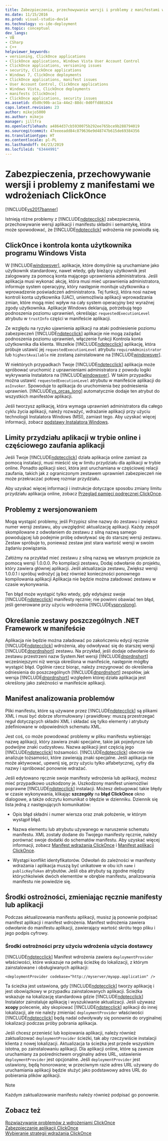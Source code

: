 ```yaml
---
title: Zabezpieczenia, przechowywanie wersji i problemy z manifestami we wdrożeniach ClickOnce | Dokumentacja firmy Microsoft
ms.date: 11/15/2016
ms.prod: visual-studio-dev14
ms.technology: vs-ide-deployment
ms.topic: conceptual
dev_langs:
- VB
- CSharp
- C++
helpviewer_keywords:
- versioning, ClickOnce applications
- ClickOnce applications, Windows Vista User Account Control
- ClickOnce applications, versioning issues
- security, ClickOnce applications
- Windows 7, ClickOnce deployments
- ClickOnce applications, manifest issues
- User Account Control, ClickOnce applications
- Windows Vista, ClickOnce deployments
- manifests [ClickOnce]
- ClickOnce applications, security issues
ms.assetid: d5d0c90b-ac1a-44e2-88dc-0d0ffd881624
caps.latest.revision: 23
author: mikejo5000
ms.author: mikejo
manager: jillfra
ms.openlocfilehash: a4864d37cb5930075b292ee765bce9b288794019
ms.sourcegitcommit: 47eeeeadd84c879636e9d48747b615de69384356
ms.translationtype: HT
ms.contentlocale: pl-PL
ms.lasthandoff: 04/23/2019
ms.locfileid: "63444991"
---
```

# <a name="security-versioning-and-manifest-issues-in-clickonce-deployments"></a>Zabezpieczenia, przechowywanie wersji i problemy z manifestami we wdrożeniach ClickOnce
[!INCLUDE[vs2017banner](../includes/vs2017banner.md)]

Istnieją różne problemy z [!INCLUDE[ndptecclick](../includes/ndptecclick-md.md)] zabezpieczenia, przechowywanie wersji aplikacji i manifestu składni i semantykę, która może spowodować, że [!INCLUDE[ndptecclick](../includes/ndptecclick-md.md)] wdrożenia nie powiodła się.  
  
## <a name="clickonce-and-windows-vista-user-account-control"></a>ClickOnce i kontrola konta użytkownika programu Windows Vista  
 W [!INCLUDE[windowsver](../includes/windowsver-md.md)], aplikacje, które domyślnie są uruchamiane jako użytkownik standardowy, nawet wtedy, gdy bieżący użytkownik jest zalogowany za pomocą konta mającego uprawnienia administratora. Jeśli aplikacja musi wykonać akcję, która musi mieć uprawnienia administratora, informuje system operacyjny, który następnie monituje użytkownika o wprowadzenie poświadczeń administratora. Tej funkcji, która nosi nazwę kontroli konta użytkownika (UAC), uniemożliwia aplikacji wprowadzania zmian, które mogą mieć wpływ na cały system operacyjny bez wyraźnej zgody użytkownika. Aplikacje Windows deklarują, potrzebują tego podnoszenia poziomu uprawnień, określając `requestedExecutionLevel` atrybutu w `trustInfo` części w manifeście aplikacji.  
  
 Ze względu na ryzyko ujawnienia aplikacji na ataki podniesienie poziomu zabezpieczeń [!INCLUDE[ndptecclick](../includes/ndptecclick-md.md)] aplikacje nie mogą zażądać podnoszenia poziomu uprawnień, włączenie funkcji Kontrola konta użytkownika dla klienta. Wszelkie [!INCLUDE[ndptecclick](../includes/ndptecclick-md.md)] aplikację, która próbuje ustawić jej `requestedExecutionLevel` atrybutu `requireAdministrator` lub `highestAvailable` nie zostaną zainstalowane na [!INCLUDE[windowsver](../includes/windowsver-md.md)].  
  
 W niektórych przypadkach Twoje [!INCLUDE[ndptecclick](../includes/ndptecclick-md.md)] aplikacja może spróbować uruchomić z uprawnieniami administratora z powodu logiki wykrywania Instalatora na [!INCLUDE[windowsver](../includes/windowsver-md.md)]. W takim przypadku można ustawić `requestedExecutionLevel` atrybutu w manifeście aplikacji do `asInvoker`. Spowoduje to aplikacja do uruchomienia bez podniesienia uprawnień. [!INCLUDE[vs_orcas_long](../includes/vs-orcas-long-md.md)] automatycznie dodaje ten atrybut do wszystkich manifestów aplikacji.  
  
 Jeśli tworzysz aplikację, która wymaga uprawnień administratora dla całego cyklu życia aplikacji, należy rozważyć, wdrażanie aplikacji przy użyciu technologii Instalatora Windows (MSI), zamiast tego. Aby uzyskać więcej informacji, zobacz [podstawy Instalatora Windows](../extensibility/internals/windows-installer-basics.md).  
  
## <a name="online-application-quotas-and-partial-trust-applications"></a>Limity przydziału aplikacji w trybie online i częściowego zaufania aplikacji  
 Jeśli Twoje [!INCLUDE[ndptecclick](../includes/ndptecclick-md.md)] działa aplikacja online zamiast za pomocą instalacji, musi mieścić się w limitu przydziału dla aplikacji w trybie online. Ponadto aplikacji sieci, która jest uruchamiana w częściowej relacji zaufania, takich jak z ograniczonym zestawem uprawnień zabezpieczeń nie może przekraczać połowę rozmiar przydziału.  
  
 Aby uzyskać więcej informacji i instrukcje dotyczące sposobu zmiany limitu przydziału aplikacja online, zobacz [Przegląd pamięci podręcznej ClickOnce](../deployment/clickonce-cache-overview.md).  
  
## <a name="versioning-issues"></a>Problemy z wersjonowaniem  
 Mogą wystąpić problemy, jeśli Przypisz silne nazwy do zestawu i zwiększ numer wersji zestawu, aby uwzględnić aktualizację aplikacji. Każdy zespół skompilowane z odwołaniem do zestawu z silną nazwą samego powodującej lub podejmie próbę odwoływać się do starszej wersji zestawu. Zestaw spróbuje to, ponieważ zestaw jest stara wartość wersji w swoim żądaniu powiązania.  
  
 Załóżmy na przykład mieć zestawu z silną nazwą we własnym projekcie za pomocą wersji 1.0.0.0. Po kompilacji zestawu, Dodaj odwołanie do projektu, który zawiera głównej aplikacji. Jeśli aktualizacja zestawu, Zwiększ wersji 1.0.0.1 i spróbuj wdrożyć ją bez również konieczności ponownego kompilowania aplikacji Aplikacja nie będzie można załadować zestawu w czasie wykonywania.  
  
 Ten błąd może wystąpić tylko wtedy, gdy edytujesz swoje [!INCLUDE[ndptecclick](../includes/ndptecclick-md.md)] manifesty ręcznie; nie powinni obawiać ten błąd, jeśli generowane przy użyciu wdrożenia [!INCLUDE[vsprvslong](../includes/vsprvslong-md.md)].  
  
## <a name="specifying-individual-net-framework-assemblies-in-the-manifest"></a>Określanie zestawy poszczególnych .NET Framework w manifeście  
 Aplikacja nie będzie można załadować po zakończeniu edycji ręcznie [!INCLUDE[ndptecclick](../includes/ndptecclick-md.md)] wdrożenia, aby odwoływać się do starszej wersji [!INCLUDE[dnprdnshort](../includes/dnprdnshort-md.md)] zestawu. Na przykład, jeśli dodaje odwołanie do zestawu przestrzeni nazw System.Net wersji [!INCLUDE[dnprdnshort](../includes/dnprdnshort-md.md)] wcześniejszymi niż wersja określona w manifeście, następnie mógłby wystąpić błąd. Ogólnie rzecz biorąc, należy zrezygnować do określenia odniesienia do poszczególnych [!INCLUDE[dnprdnshort](../includes/dnprdnshort-md.md)] zespołów, jak wersja [!INCLUDE[dnprdnshort](../includes/dnprdnshort-md.md)] względem której działa aplikacja jest określony jako zależności w manifeście aplikacji.  
  
## <a name="manifest-parsing-issues"></a>Manifest analizowania problemów  
 Pliki manifestu, które są używane przez [!INCLUDE[ndptecclick](../includes/ndptecclick-md.md)] są plikami XML i musi być dobrze sformułowany i prawidłowy: muszą przestrzegać reguł dotyczących składni XML i składać się tylko elementy i atrybuty zdefiniowane w odpowiednich schematu XML.  
  
 Jest coś, co może powodować problemy w pliku manifestu wybierając nazwę aplikacji, który zawiera znaki specjalne, takie jak pojedyncze lub podwójne znaki cudzysłowu. Nazwa aplikacji jest częścią jego [!INCLUDE[ndptecclick](../includes/ndptecclick-md.md)] tożsamości. [!INCLUDE[ndptecclick](../includes/ndptecclick-md.md)] obecnie nie analizuje tożsamości, które zawierają znaki specjalne. Jeśli aplikacja nie może aktywować, upewnij się, przy użyciu tylko alfabetycznej, cyfry dla nazwy i spróbować ponownie wdrażać.  
  
 Jeśli edytowano ręcznie swoje manifesty wdrożenia lub aplikacji, możesz mieć przypadkowo uszkodzony je. Uszkodzony manifest uniemożliwi poprawne [!INCLUDE[ndptecclick](../includes/ndptecclick-md.md)] instalacji. Możesz debugować takie błędy w czasie wykonywania, klikając **szczegóły** na **błąd ClickOnce** okno dialogowe, a także odczytu komunikat o błędzie w dzienniku. Dziennik się lista jedną z następujących komunikatów:  
  
- Opis błąd składni i numer wiersza oraz znak położenie, w którym wystąpił błąd.  
  
- Nazwa elementu lub atrybutu używanego w naruszenie schematu manifestu. XML zostały dodane do Twojego manifesty ręcznie, należy porównać swoje dodatki do schematów manifestu. Aby uzyskać więcej informacji, zobacz [Manifest wdrażania ClickOnce](../deployment/clickonce-deployment-manifest.md) i [Manifest aplikacji ClickOnce](../deployment/clickonce-application-manifest.md).  
  
- Wystąpi konflikt identyfikatorów. Odwołań do zależności w manifesty wdrażania i aplikacja muszą być unikatowe w obu ich `name` i `publicKeyToken` atrybutów. Jeśli oba atrybuty są zgodne między którychkolwiek dwóch elementów w obrębie manifestu, analizowania manifestu nie powiedzie się.  
  
## <a name="precautions-when-manually-changing-manifests-or-applications"></a>Środki ostrożności, zmieniając ręcznie manifesty lub aplikacji  
 Podczas aktualizowania manifestu aplikacji, musisz ją ponownie podpisać manifest aplikacji i manifest wdrożenia. Manifest wdrożenia zawiera odwołanie do manifestu aplikacji, zawierający wartość skrótu tego pliku i jego podpis cyfrowy.  
  
### <a name="precautions-with-deployment-provider-usage"></a>Środki ostrożności przy użyciu wdrożenia użycia dostawcy  
 [!INCLUDE[ndptecclick](../includes/ndptecclick-md.md)] Manifest wdrożenia zawiera `deploymentProvider` właściwości, które wskazuje na pełną ścieżkę do lokalizacji, z którym zainstalowane i obsługiwanych aplikacji:  
  
```  
<deploymentProvider codebase="http://myserver/myapp.application" />  
```  
  
 Ta ścieżka jest ustawiona, gdy [!INCLUDE[ndptecclick](../includes/ndptecclick-md.md)] tworzy aplikację i jest obowiązkowy w przypadku zainstalowanych aplikacji. Ścieżka wskazuje na lokalizację standardowa gdzie [!INCLUDE[ndptecclick](../includes/ndptecclick-md.md)] Instalator zainstaluje aplikację i wyszukiwanie aktualizacji. Jeśli używasz **xcopy** polecenie, aby skopiować [!INCLUDE[ndptecclick](../includes/ndptecclick-md.md)] aplikacji do innej lokalizacji, ale nie należy zmieniać `deploymentProvider` właściwości [!INCLUDE[ndptecclick](../includes/ndptecclick-md.md)] będą nadal odwoływały się ponownie do oryginalnej lokalizacji podczas próby pobrania aplikacja.  
  
 Jeśli chcesz przenieść lub kopiowania aplikacji, należy również zaktualizować `deploymentProvider` ścieżki, tak aby rzeczywiście instalacji klienta z nowej lokalizacji. Aktualizacja ta ścieżka jest przede wszystkim istotna, po zainstalowaniu aplikacji. Dla aplikacji online, które są zawsze uruchamiany za pośrednictwem oryginalny adres URL, ustawienie `deploymentProvider` jest opcjonalne. Jeśli `deploymentProvider` jest ustawiony, będą honorowane; w przeciwnym razie adres URL używany do uruchamiania aplikacji będzie służyć jako podstawowy adres URL do pobierania plików aplikacji.  
  
> [!NOTE]
> Każdym zaktualizowanie manifestu należy również podpisać go ponownie.  
  
## <a name="see-also"></a>Zobacz też  
 [Rozwiązywanie problemów z wdrożeniami ClickOnce](../deployment/troubleshooting-clickonce-deployments.md)   
 [Zabezpieczanie aplikacji ClickOnce](../deployment/securing-clickonce-applications.md)   
 [Wybieranie strategii wdrażania ClickOnce](../deployment/choosing-a-clickonce-deployment-strategy.md)
